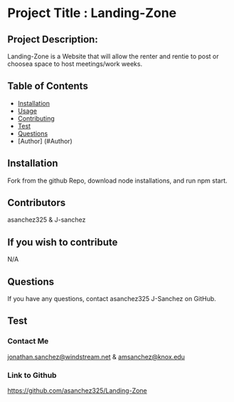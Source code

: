 # Project Title : Landing-Zone
## Project Description:
Landing-Zone is a Website that will allow the renter and rentie to post or choosea space to host meetings/work weeks. 
## Table of Contents
* [Installation](#installation)
* [Usage](#usage)
* [Contributing](#contributing)
* [Test](#test)
* [Questions](#questions)
* [Author] (#Author)
## Installation
Fork from the github Repo, download node installations, and run npm start.
## Contributors
asanchez325 & J-sanchez
## If you wish to contribute
N/A
## Questions
If you have any questions, contact asanchez325 J-Sanchez on GitHub.
## Test

### Contact Me
jonathan.sanchez@windstream.net & amsanchez@knox.edu
### Link to Github
https://github.com/asanchez325/Landing-Zone
